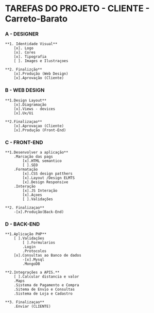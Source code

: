 # TAREFAS DO PROJETO - CLIENTE - Carreto-Barato

### A - DESIGNER
    **1. Identidade Visual**            
        [x]. Logo                    
        [x]. Cores                     
        [x]. Tipografia               
        [ ]. Images e Ilustraçoes      

    **2. Finalizção**
        [x].Produção (Web Design)
        [x].Aprovação (Cliente)

### B - WEB DESIGN  
    **1.Design Layout**                 
        [x].Diagramação              
        [x].Views - devices            
        [x].Ux/Ui                      

    **2.Finalizaçao**
        [x].Aprovaçao (Cliente) 
        [x].Produção (Front-End)


### C - FRONT-END 
    **1.Desenvolver a aplicação**       
        .Marcação das pags          
            [x].HTML semantico         
            [ ].SEO                    
        .Formatação
            [x].CSS design patthers    
            [x].Layout /Design ELMTS   
            [x].Design Responsive      
        .Interação
            [x].JS Interação         
            [x].Açoes                  
            [ ].Validações             

    **2. Finalizaçao**
        -[x].Produção(Back-End)

### D - BACK-END 
    **1.Aplicação PHP**                 
        [ ].Validações                 
            [ ].Formularios            
            .Login                 
            .Protocolos
        [x].Consultas ao Banco de dados
            -[x].Mysql                 
            .MongoDB         

    **2.Integrações a APIS.**
        [ ].Calcular distancia e valor    
        .Maps 
        .Sistema de Pagamento e Compra   
        .Sitema de Envio e Consultas    
        .Sistema de Loja e Cadastro     

    **3. Finalizaçao**
        .Enviar (CLIENTE)
            
